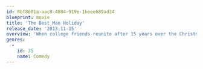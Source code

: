```yaml
---
id: 8bf8601a-aac8-4084-919e-1beee689ad34
blueprint: movie
title: 'The Best Man Holiday'
release_date: '2013-11-15'
overview: 'When college friends reunite after 15 years over the Christmas holidays, they discover just how easy it is for long-forgotten rivalries and romances to be reignited.'
genres:
  -
    id: 35
    name: Comedy
---
```

